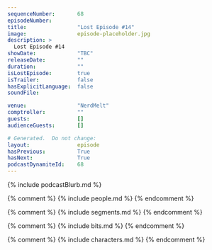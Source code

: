 ```yaml
---
sequenceNumber:       68
episodeNumber:        
title:                "Lost Episode #14"
image:                episode-placeholder.jpg
description: >
  Lost Episode #14
showDate:             "TBC"
releaseDate:          ""
duration:             ""
isLostEpisode:        true
isTrailer:            false
hasExplicitLanguage:  false
soundFile:            

venue:                "NerdMelt"
comptroller:          ""
guests:               []
audienceGuests:       []

# Generated.  Do not change:
layout:               episode
hasPrevious:          True
hasNext:              True
podcastDynamiteId:    68
---
```


{% include podcastBlurb.md %}

{% comment %}
{% include people.md %}
{% endcomment %}

{% comment %}
{% include segments.md %}
{% endcomment %}

{% comment %}
{% include bits.md %}
{% endcomment %}

{% comment %}
{% include characters.md %}
{% endcomment %}
